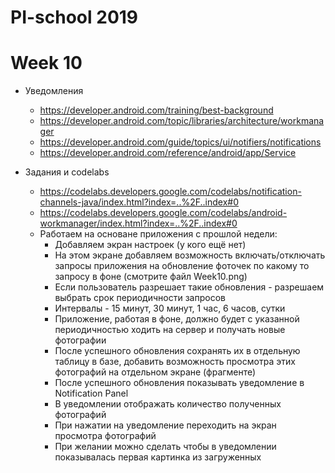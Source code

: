 # PI-school 2019

# Week 10
 - Уведомления 
 
   - https://developer.android.com/training/best-background
   - https://developer.android.com/topic/libraries/architecture/workmanager
   - https://developer.android.com/guide/topics/ui/notifiers/notifications
   - https://developer.android.com/reference/android/app/Service
 - Задания и codelabs
    - https://codelabs.developers.google.com/codelabs/notification-channels-java/index.html?index=..%2F..index#0
    - https://codelabs.developers.google.com/codelabs/android-workmanager/index.html?index=..%2F..index#0
    - Работаем на основане приложения с прошлой недели:
      - Добавляем экран настроек (у кого ещё нет)
      - На этом экране добавляем возможность включать/отключать запросы приложения на обновление фоточек по какому то запросу в фоне (смотрите файл Week10.png)
      - Если пользователь разрешает такие обновления - разрешаем выбрать срок периодичности запросов
      - Интервалы - 15 минут, 30 минут, 1 час, 6 часов, сутки
      - Приложение, работая в фоне, должно будет с указанной периодичностью ходить на сервер и получать новые фотографии
      - После успешного обновления сохранять их в отдельную таблицу в базе, добавить возможность просмотра этих фотографий на отдельном экране (фрагменте)
      - После успешного обновления показывать уведомление в Notification Panel
      - В уведомлении отображать количество полученных фотографий
      - При нажатии на уведомление переходить на экран просмотра фотографий
      - При желании можно сделать чтобы в уведомлении показывалась первая картинка из загруженных